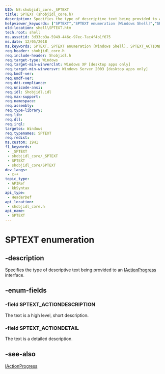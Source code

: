 ```yaml
---
UID: NE:shobjidl_core._SPTEXT
title: SPTEXT (shobjidl_core.h)
description: Specifies the type of descriptive text being provided to an IActionProgress interface.
helpviewer_keywords: ["SPTEXT","SPTEXT enumeration [Windows Shell]","SPTEXT_ACTIONDESCRIPTION","SPTEXT_ACTIONDETAIL","shell.SPTEXT","shell_SPTEXT","shobjidl_core/SPTEXT","shobjidl_core/SPTEXT_ACTIONDESCRIPTION","shobjidl_core/SPTEXT_ACTIONDETAIL"]
old-location: shell\SPTEXT.htm
tech.root: shell
ms.assetid: 3d33cb3a-5949-446c-97ec-7ac4f4b1f675
ms.date: 12/05/2018
ms.keywords: SPTEXT, SPTEXT enumeration [Windows Shell], SPTEXT_ACTIONDESCRIPTION, SPTEXT_ACTIONDETAIL, shell.SPTEXT, shell_SPTEXT, shobjidl_core/SPTEXT, shobjidl_core/SPTEXT_ACTIONDESCRIPTION, shobjidl_core/SPTEXT_ACTIONDETAIL
req.header: shobjidl_core.h
req.include-header: Shobjidl.h
req.target-type: Windows
req.target-min-winverclnt: Windows XP [desktop apps only]
req.target-min-winversvr: Windows Server 2003 [desktop apps only]
req.kmdf-ver: 
req.umdf-ver: 
req.ddi-compliance: 
req.unicode-ansi: 
req.idl: Shobjidl.idl
req.max-support: 
req.namespace: 
req.assembly: 
req.type-library: 
req.lib: 
req.dll: 
req.irql: 
targetos: Windows
req.typenames: SPTEXT
req.redist: 
ms.custom: 19H1
f1_keywords:
 - _SPTEXT
 - shobjidl_core/_SPTEXT
 - SPTEXT
 - shobjidl_core/SPTEXT
dev_langs:
 - c++
topic_type:
 - APIRef
 - kbSyntax
api_type:
 - HeaderDef
api_location:
 - shobjidl_core.h
api_name:
 - SPTEXT
---
```


# SPTEXT enumeration


## -description

Specifies the type of descriptive text being provided to an <a href="https://docs.microsoft.com/windows/desktop/api/shobjidl_core/nn-shobjidl_core-iactionprogress">IActionProgress</a> interface.

## -enum-fields

### -field SPTEXT_ACTIONDESCRIPTION

The text is a high level, short description.

### -field SPTEXT_ACTIONDETAIL

The text is a detailed description.

## -see-also

<a href="https://docs.microsoft.com/windows/desktop/api/shobjidl_core/nn-shobjidl_core-iactionprogress">IActionProgress</a>

